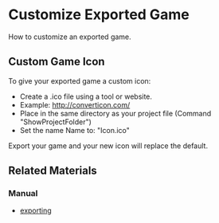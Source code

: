 
# Customize Exported Game

How to customize an exported game.


## Custom Game Icon


To give your exported game a custom icon:

- Create a .ico file using a tool or website. 
- Example: http://converticon.com/
- Place in the same directory as your project file (Command "ShowProjectFolder") 
- Set the name Name to: "Icon.ico"

Export your game and your new icon will replace the default.

## Related Materials
### Manual
- [exporting](https://plasmaengine.github.io/PlasmaDocs/Plasma1/Editor/editor/editorcommands/exporting.md) 

 